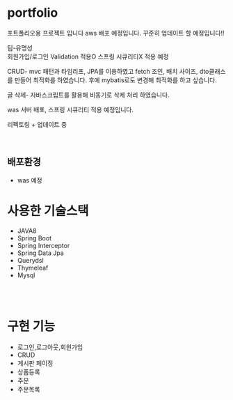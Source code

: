 # portfolio
포트폴리오용 프로젝트 입니다 aws 배포 예정입니다. 꾸준히 업데이트 할 예정입니다!!
<div>
팀-유명성 <br/>
회원가입/로그인 Validation 적용O 스프링 시큐리티X 적용 예정<br/>

CRUD- mvc 패턴과 타임리프, JPA를 이용하였고 fetch 조인, 배치 사이즈, dto클래스를 만들어 최적화를 하였습니다. 후에 mybatis로도 변경해 최적화를 하고 싶습니다.<br/>


글 삭제- 자바스크립트를 활용해 비동기로 삭제 처리 하였습니다.<br/>

was 서버 배포, 스프링 시큐리티 적용 예정입니다. <br/>

리펙토링 + 업데이트 중 <br/>


</div>
<br/>
<h2>배포환경</h2>
<div>
<ul>
<li>was 예정</li>
</ul>
</div>
<h1>사용한 기술스택</h1>
<div>
    <ul>
        <li>JAVA8</li>
        <li>Spring Boot</li>
        <li>Spring Interceptor</li>
        <li>Spring Data Jpa</li>
        <li>Querydsl</li>
        <li>Thymeleaf</li>
        <li>Mysql</li>
    </ul>
</div>
<br/>
<br/>

<h1>구현 기능</h1>
<div>
    <ul>
       <li>로그인,로그아웃,회원가입 </li>
	     <li>CRUD</li>
	     <li>게시판 페이징</li>
	     <li>상품등록</li>
	     <li>주문</li>
	     <li>주문목록</li>
     </ul>
       
  </div>
